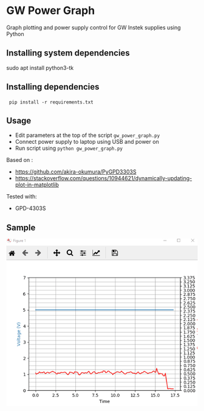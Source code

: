 # GW Power Graph
Graph plotting and power supply control for GW Instek supplies using Python

## Installing system dependencies
sudo apt install python3-tk

## Installing dependencies
` pip install -r requirements.txt`

## Usage

* Edit parameters at the top of the script `gw_power_graph.py`
* Connect power supply to laptop using USB and power on
* Run script using `python gw_power_graph.py`

Based on :
* https://github.com/akira-okumura/PyGPD3303S
* https://stackoverflow.com/questions/10944621/dynamically-updating-plot-in-matplotlib

Tested with: 
* GPD-4303S
## Sample
![GPD-4303S_demo](/sample/power_supply_demo.gif?raw=true)

